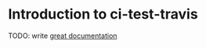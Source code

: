 # Introduction to ci-test-travis

TODO: write [great documentation](http://jacobian.org/writing/what-to-write/)
